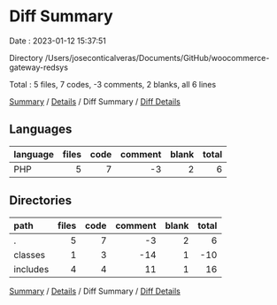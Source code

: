 # Diff Summary

Date : 2023-01-12 15:37:51

Directory /Users/joseconticalveras/Documents/GitHub/woocommerce-gateway-redsys

Total : 5 files,  7 codes, -3 comments, 2 blanks, all 6 lines

[Summary](results.md) / [Details](details.md) / Diff Summary / [Diff Details](diff-details.md)

## Languages
| language | files | code | comment | blank | total |
| :--- | ---: | ---: | ---: | ---: | ---: |
| PHP | 5 | 7 | -3 | 2 | 6 |

## Directories
| path | files | code | comment | blank | total |
| :--- | ---: | ---: | ---: | ---: | ---: |
| . | 5 | 7 | -3 | 2 | 6 |
| classes | 1 | 3 | -14 | 1 | -10 |
| includes | 4 | 4 | 11 | 1 | 16 |

[Summary](results.md) / [Details](details.md) / Diff Summary / [Diff Details](diff-details.md)